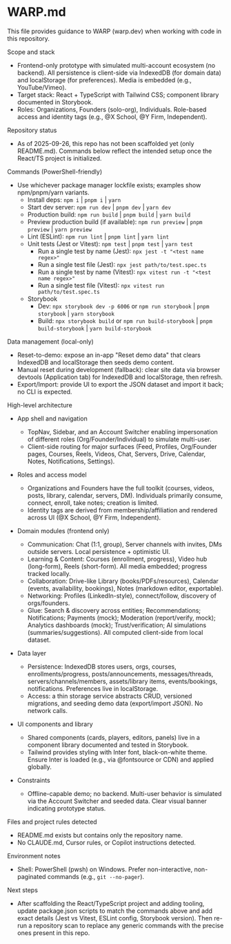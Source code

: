 # WARP.md

This file provides guidance to WARP (warp.dev) when working with code in this repository.

Scope and stack
- Frontend-only prototype with simulated multi-account ecosystem (no backend). All persistence is client-side via IndexedDB (for domain data) and localStorage (for preferences). Media is embedded (e.g., YouTube/Vimeo).
- Target stack: React + TypeScript with Tailwind CSS; component library documented in Storybook.
- Roles: Organizations, Founders (solo-org), Individuals. Role-based access and identity tags (e.g., @X School, @Y Firm, Independent).

Repository status
- As of 2025-09-26, this repo has not been scaffolded yet (only README.md). Commands below reflect the intended setup once the React/TS project is initialized.

Commands (PowerShell-friendly)
- Use whichever package manager lockfile exists; examples show npm/pnpm/yarn variants.
  - Install deps: `npm i` | `pnpm i` | `yarn`
  - Start dev server: `npm run dev` | `pnpm dev` | `yarn dev`
  - Production build: `npm run build` | `pnpm build` | `yarn build`
  - Preview production build (if available): `npm run preview` | `pnpm preview` | `yarn preview`
  - Lint (ESLint): `npm run lint` | `pnpm lint` | `yarn lint`
  - Unit tests (Jest or Vitest): `npm test` | `pnpm test` | `yarn test`
    - Run a single test by name (Jest): `npx jest -t "<test name regex>"`
    - Run a single test file (Jest): `npx jest path/to/test.spec.ts`
    - Run a single test by name (Vitest): `npx vitest run -t "<test name regex>"`
    - Run a single test file (Vitest): `npx vitest run path/to/test.spec.ts`
  - Storybook
    - Dev: `npx storybook dev -p 6006` or `npm run storybook` | `pnpm storybook` | `yarn storybook`
    - Build: `npx storybook build` or `npm run build-storybook` | `pnpm build-storybook` | `yarn build-storybook`

Data management (local-only)
- Reset-to-demo: expose an in-app "Reset demo data" that clears IndexedDB and localStorage then seeds demo content.
- Manual reset during development (fallback): clear site data via browser devtools (Application tab) for IndexedDB and localStorage, then refresh.
- Export/Import: provide UI to export the JSON dataset and import it back; no CLI is expected.

High-level architecture
- App shell and navigation
  - TopNav, Sidebar, and an Account Switcher enabling impersonation of different roles (Org/Founder/Individual) to simulate multi-user.
  - Client-side routing for major surfaces (Feed, Profiles, Org/Founder pages, Courses, Reels, Videos, Chat, Servers, Drive, Calendar, Notes, Notifications, Settings).

- Roles and access model
  - Organizations and Founders have the full toolkit (courses, videos, posts, library, calendar, servers, DM). Individuals primarily consume, connect, enroll, take notes; creation is limited.
  - Identity tags are derived from membership/affiliation and rendered across UI (@X School, @Y Firm, Independent).

- Domain modules (frontend only)
  - Communication: Chat (1:1, group), Server channels with invites, DMs outside servers. Local persistence + optimistic UI.
  - Learning & Content: Courses (enrollment, progress), Video hub (long-form), Reels (short-form). All media embedded; progress tracked locally.
  - Collaboration: Drive-like Library (books/PDFs/resources), Calendar (events, availability, bookings), Notes (markdown editor, exportable).
  - Networking: Profiles (LinkedIn-style), connect/follow, discovery of orgs/founders.
  - Glue: Search & discovery across entities; Recommendations; Notifications; Payments (mock); Moderation (report/verify, mock); Analytics dashboards (mock); Trust/verification; AI simulations (summaries/suggestions). All computed client-side from local dataset.

- Data layer
  - Persistence: IndexedDB stores users, orgs, courses, enrollments/progress, posts/announcements, messages/threads, servers/channels/members, assets/library items, events/bookings, notifications. Preferences live in localStorage.
  - Access: a thin storage service abstracts CRUD, versioned migrations, and seeding demo data (export/import JSON). No network calls.

- UI components and library
  - Shared components (cards, players, editors, panels) live in a component library documented and tested in Storybook.
  - Tailwind provides styling with Inter font, black-on-white theme. Ensure Inter is loaded (e.g., via @fontsource or CDN) and applied globally.

- Constraints
  - Offline-capable demo; no backend. Multi-user behavior is simulated via the Account Switcher and seeded data. Clear visual banner indicating prototype status.

Files and project rules detected
- README.md exists but contains only the repository name.
- No CLAUDE.md, Cursor rules, or Copilot instructions detected.

Environment notes
- Shell: PowerShell (pwsh) on Windows. Prefer non-interactive, non-paginated commands (e.g., `git --no-pager`).

Next steps
- After scaffolding the React/TypeScript project and adding tooling, update package.json scripts to match the commands above and add exact details (Jest vs Vitest, ESLint config, Storybook version). Then re-run a repository scan to replace any generic commands with the precise ones present in this repo.
